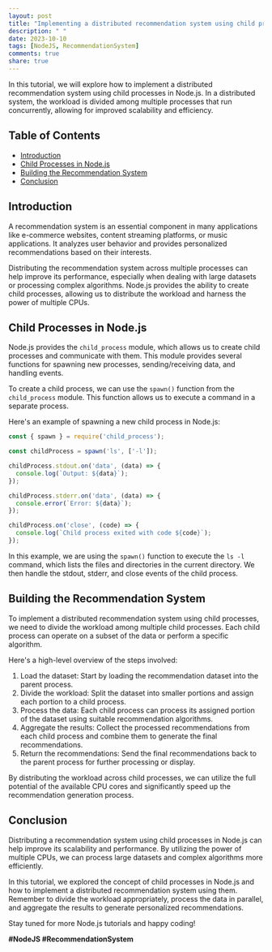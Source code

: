 ```yaml
---
layout: post
title: "Implementing a distributed recommendation system using child processes in Node.js"
description: " "
date: 2023-10-10
tags: [NodeJS, RecommendationSystem]
comments: true
share: true
---
```


In this tutorial, we will explore how to implement a distributed recommendation system using child processes in Node.js. In a distributed system, the workload is divided among multiple processes that run concurrently, allowing for improved scalability and efficiency.

## Table of Contents
- [Introduction](#introduction)
- [Child Processes in Node.js](#child-processes-in-nodejs)
- [Building the Recommendation System](#building-the-recommendation-system)
- [Conclusion](#conclusion)

## Introduction
A recommendation system is an essential component in many applications like e-commerce websites, content streaming platforms, or music applications. It analyzes user behavior and provides personalized recommendations based on their interests.

Distributing the recommendation system across multiple processes can help improve its performance, especially when dealing with large datasets or processing complex algorithms. Node.js provides the ability to create child processes, allowing us to distribute the workload and harness the power of multiple CPUs.

## Child Processes in Node.js
Node.js provides the `child_process` module, which allows us to create child processes and communicate with them. This module provides several functions for spawning new processes, sending/receiving data, and handling events.

To create a child process, we can use the `spawn()` function from the `child_process` module. This function allows us to execute a command in a separate process.

Here's an example of spawning a new child process in Node.js:

```javascript
const { spawn } = require('child_process');

const childProcess = spawn('ls', ['-l']);

childProcess.stdout.on('data', (data) => {
  console.log(`Output: ${data}`);
});

childProcess.stderr.on('data', (data) => {
  console.error(`Error: ${data}`);
});

childProcess.on('close', (code) => {
  console.log(`Child process exited with code ${code}`);
});
```

In this example, we are using the `spawn()` function to execute the `ls -l` command, which lists the files and directories in the current directory. We then handle the stdout, stderr, and close events of the child process.

## Building the Recommendation System
To implement a distributed recommendation system using child processes, we need to divide the workload among multiple child processes. Each child process can operate on a subset of the data or perform a specific algorithm.

Here's a high-level overview of the steps involved:

1. Load the dataset: Start by loading the recommendation dataset into the parent process.
2. Divide the workload: Split the dataset into smaller portions and assign each portion to a child process.
3. Process the data: Each child process can process its assigned portion of the dataset using suitable recommendation algorithms.
4. Aggregate the results: Collect the processed recommendations from each child process and combine them to generate the final recommendations.
5. Return the recommendations: Send the final recommendations back to the parent process for further processing or display.

By distributing the workload across child processes, we can utilize the full potential of the available CPU cores and significantly speed up the recommendation generation process.

## Conclusion
Distributing a recommendation system using child processes in Node.js can help improve its scalability and performance. By utilizing the power of multiple CPUs, we can process large datasets and complex algorithms more efficiently.

In this tutorial, we explored the concept of child processes in Node.js and how to implement a distributed recommendation system using them. Remember to divide the workload appropriately, process the data in parallel, and aggregate the results to generate personalized recommendations.

Stay tuned for more Node.js tutorials and happy coding!

**#NodeJS #RecommendationSystem**